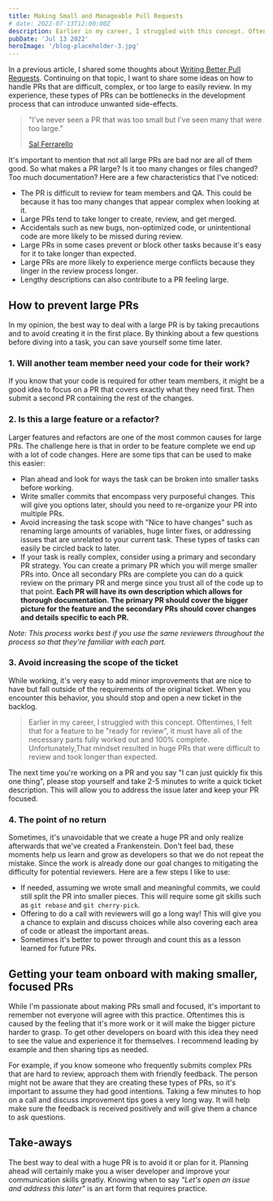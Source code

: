 ```yaml
---
title: Making Small and Manageable Pull Requests
# date: 2022-07-13T12:00:00Z
description: Earlier in my career, I struggled with this concept. Oftentimes, I felt that for a feature to be "ready for review", it must have all of the necessary parts fully worked out and 100% complete.
pubDate: 'Jul 13 2022'
heroImage: '/blog-placeholder-3.jpg'
---
```


In a previous article, I shared some thoughts about [Writing Better Pull Requests](https://micheal.dev/blog/writing-better-pull-requests). Continuing on that topic, I want to share some ideas on how to handle PRs that are difficult, complex, or too large to easily review. In my experience, these types of PRs can be bottlenecks in the development process that can introduce unwanted side-effects.

> "I've never seen a PR that was too small but I've seen many that were too large."
>
> [Sal Ferrarello](https://twitter.com/salcode)

It's important to mention that not all large PRs are bad nor are all of them good. So what makes a PR large? Is it too many changes or files changed? Too much documentation? Here are a few characteristics that I've noticed:

- The PR is difficult to review for team members and QA. This could be because it has too many changes that appear complex when looking at it.
- Large PRs tend to take longer to create, review, and get merged.
- Accidentals such as new bugs, non-optimized code, or unintentional code are more likely to be missed during review.
- Large PRs in some cases prevent or block other tasks because it's easy for it to take longer than expected.
- Large PRs are more likely to experience merge conflicts because they linger in the review process longer.
- Lengthy descriptions can also contribute to a PR feeling large.

## How to prevent large PRs

In my opinion, the best way to deal with a large PR is by taking precautions and to avoid creating it in the first place. By thinking about a few questions before diving into a task, you can save yourself some time later.

### 1. Will another team member need your code for their work?

If you know that your code is required for other team members, it might be a good idea to focus on a PR that covers exactly what they need first. Then submit a second PR containing the rest of the changes.

### 2. Is this a large feature or a refactor?

Larger features and refactors are one of the most common causes for large PRs. The challenge here is that in order to be feature complete we end up with a lot of code changes. Here are some tips that can be used to make this easier:

- Plan ahead and look for ways the task can be broken into smaller tasks before working.
- Write smaller commits that encompass very purposeful changes. This will give you options later, should you need to re-organize your PR into multiple PRs.
- Avoid increasing the task scope with "Nice to have changes" such as renaming large amounts of variables, huge linter fixes, or addressing issues that are unrelated to your current task. These types of tasks can easily be circled back to later.
- If your task is really complex, consider using a primary and secondary PR strategy. You can create a primary PR which you will merge smaller PRs into. Once all secondary PRs are complete you can do a quick review on the primary PR and merge since you trust all of the code up to that point. **Each PR will have its own description which allows for thorough documentation. The primary PR should cover the bigger picture for the feature and the secondary PRs should cover changes and details specific to each PR.**

_Note: This process works best if you use the same reviewers throughout the process so that they're familiar with each part._

### 3. Avoid increasing the scope of the ticket

While working, it's very easy to add minor improvements that are nice to have but fall outside of the requirements of the original ticket. When you encounter this behavior, you should stop and open a new ticket in the backlog.

> Earlier in my career, I struggled with this concept. Oftentimes, I felt that for a feature to be "ready for review", it must have all of the necessary parts fully worked out and 100% complete. Unfortunately,That mindset resulted in huge PRs that were difficult to review and took longer than expected.

The next time you're working on a PR and you say "I can just quickly fix this one thing", please stop yourself and take 2-5 minutes to write a quick ticket description. This will allow you to address the issue later and keep your PR focused.

### 4. The point of no return

Sometimes, it's unavoidable that we create a huge PR and only realize afterwards that we've created a Frankenstein. Don't feel bad, these moments help us learn and grow as developers so that we do not repeat the mistake. Since the work is already done our goal changes to mitigating the difficulty for potential reviewers. Here are a few steps I like to use:

- If needed, assuming we wrote small and meaningful commits, we could still split the PR into smaller pieces. This will require some git skills such as `git rebase` and `git cherry-pick`.
- Offering to do a call with reviewers will go a long way! This will give you a chance to explain and discuss choices while also covering each area of code or atleast the important areas.
- Sometimes it's better to power through and count this as a lesson learned for future PRs.

## Getting your team onboard with making smaller, focused PRs

While I'm passionate about making PRs small and focused, it's important to remember not everyone will agree with this practice. Oftentimes this is caused by the feeling that it's more work or it will make the bigger picture harder to grasp. To get other developers on board with this idea they need to see the value and experience it for themselves. I recommend leading by example and then sharing tips as needed.

For example, if you know someone who frequently submits complex PRs that are hard to review, approach them with friendly feedback. The person might not be aware that they are creating these types of PRs, so it's important to assume they had good intentions. Taking a few minutes to hop on a call and discuss improvement tips goes a very long way. It will help make sure the feedback is received positively and will give them a chance to ask questions.

## Take-aways

The best way to deal with a huge PR is to avoid it or plan for it. Planning ahead will certainly make you a wiser developer and improve your communication skills greatly. Knowing when to say _"Let's open an issue and address this later"_ is an art form that requires practice.
